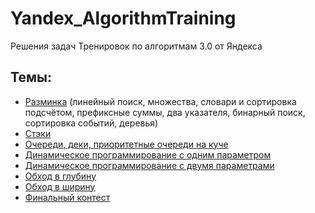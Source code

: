 # Yandex_AlgorithmTraining
Решения задач Тренировок по алгоритмам 3.0 от Яндекса

## Темы:

- [Разминка](https://github.com/LostImagin4tion/Yandex_AlgorithmTraining/tree/master/src/main/kotlin/warmUp) (линейный поиск, множества, словари и сортировка подсчётом, префиксные суммы, два указателя, бинарный поиск, сортировка событий, деревья)
- [Стэки](https://github.com/LostImagin4tion/Yandex_AlgorithmTraining/tree/master/src/main/kotlin/stacks)
- [Очереди, деки, приоритетные очереди на куче](https://github.com/LostImagin4tion/Yandex_AlgorithmTraining/tree/master/src/main/kotlin/queues)
- [Динамическое программирование с одним параметром](https://github.com/LostImagin4tion/Yandex_AlgorithmTraining/tree/master/src/main/kotlin/dpOneParameter)
- [Динамическое программирование с двумя параметрами](https://github.com/LostImagin4tion/Yandex_AlgorithmTraining/tree/master/src/main/kotlin/dpTwoParameters)
- [Обход в глубину](https://github.com/LostImagin4tion/Yandex_AlgorithmTraining/tree/master/src/main/kotlin/dfs)
- [Обход в ширину](https://github.com/LostImagin4tion/Yandex_AlgorithmTraining/tree/master/src/main/kotlin/bfs)
- [Финальный контест](https://github.com/LostImagin4tion/Yandex_AlgorithmTraining/tree/master/src/main/kotlin/finalContest)
